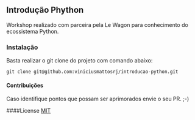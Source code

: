 ## Introdução Phython

Workshop realizado com parceira pela Le Wagon para conhecimento do ecossistema Python. 

### Instalação

Basta realizar o git clone do projeto com comando abaixo:
```
git clone git@github.com:viniciusmattosrj/introducao-python.git
```

#### Contribuições
Caso identifique pontos
que possam ser aprimorados envie o seu PR. ;-)


####License
[MIT](https://choosealicense.com/licenses/mit/)
